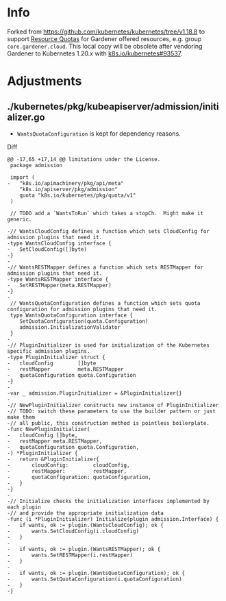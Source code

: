 # Info

Forked from https://github.com/kubernetes/kubernetes/tree/v1.18.8 to support [Resource Quotas](https://kubernetes.io/docs/concepts/policy/resource-quotas/)
for Gardener offered resources, e.g. group `core.gardener.cloud`. This local copy will be obsolete after vendoring Gardener to Kubernetes 1.20.x with [k8s.io/kubernetes#93537](https://github.com/kubernetes/kubernetes/pull/93537).

# Adjustments

## ./kubernetes/pkg/kubeapiserver/admission/initializer.go

- `WantsQuotaConfiguration` is kept for dependency reasons.

Diff
```
@@ -17,65 +17,14 @@ limitations under the License.
 package admission
 
 import (
-	"k8s.io/apimachinery/pkg/api/meta"
 	"k8s.io/apiserver/pkg/admission"
 	quota "k8s.io/kubernetes/pkg/quota/v1"
 )
 
 // TODO add a `WantsToRun` which takes a stopCh.  Might make it generic.
 
-// WantsCloudConfig defines a function which sets CloudConfig for admission plugins that need it.
-type WantsCloudConfig interface {
-	SetCloudConfig([]byte)
-}
-
-// WantsRESTMapper defines a function which sets RESTMapper for admission plugins that need it.
-type WantsRESTMapper interface {
-	SetRESTMapper(meta.RESTMapper)
-}
-
 // WantsQuotaConfiguration defines a function which sets quota configuration for admission plugins that need it.
 type WantsQuotaConfiguration interface {
 	SetQuotaConfiguration(quota.Configuration)
 	admission.InitializationValidator
 }
-
-// PluginInitializer is used for initialization of the Kubernetes specific admission plugins.
-type PluginInitializer struct {
-	cloudConfig        []byte
-	restMapper         meta.RESTMapper
-	quotaConfiguration quota.Configuration
-}
-
-var _ admission.PluginInitializer = &PluginInitializer{}
-
-// NewPluginInitializer constructs new instance of PluginInitializer
-// TODO: switch these parameters to use the builder pattern or just make them
-// all public, this construction method is pointless boilerplate.
-func NewPluginInitializer(
-	cloudConfig []byte,
-	restMapper meta.RESTMapper,
-	quotaConfiguration quota.Configuration,
-) *PluginInitializer {
-	return &PluginInitializer{
-		cloudConfig:        cloudConfig,
-		restMapper:         restMapper,
-		quotaConfiguration: quotaConfiguration,
-	}
-}
-
-// Initialize checks the initialization interfaces implemented by each plugin
-// and provide the appropriate initialization data
-func (i *PluginInitializer) Initialize(plugin admission.Interface) {
-	if wants, ok := plugin.(WantsCloudConfig); ok {
-		wants.SetCloudConfig(i.cloudConfig)
-	}
-
-	if wants, ok := plugin.(WantsRESTMapper); ok {
-		wants.SetRESTMapper(i.restMapper)
-	}
-
-	if wants, ok := plugin.(WantsQuotaConfiguration); ok {
-		wants.SetQuotaConfiguration(i.quotaConfiguration)
-	}
-}
```


